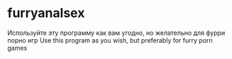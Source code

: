 # furryanalsex
Используйте эту программу как вам угодно, но желательно для фурри порно игр
Use this program as you wish, but preferably for furry porn games
